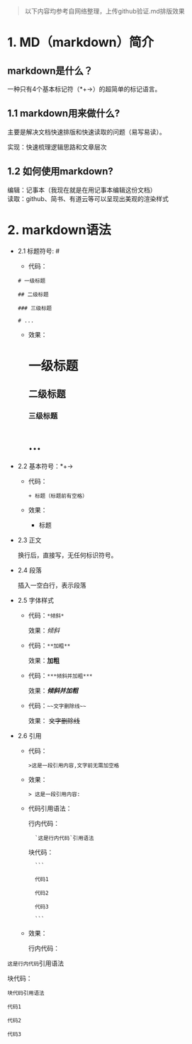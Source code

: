 >
>以下内容均参考自网络整理，上传github验证.md排版效果
>


# 1. MD（markdown）简介
## markdown是什么？
一种只有4个基本标记符（*+->）的超简单的标记语言。

## 1.1 markdown用来做什么?
主要是解决文档快速排版和快速读取的问题（易写易读）。

实现：快速梳理逻辑思路和文章层次

## 1.2 如何使用markdown?
编辑：记事本（我现在就是在用记事本编辑这份文档）  
读取：github、简书、有道云等可以呈现出美观的渲染样式

# 2. markdown语法
+ 2.1 标题符号: #

	+ 代码：


	```
	# 一级标题

	## 二级标题

	### 三级标题

	# ...

	```


	+ 效果：

	
	   # 一级标题

	   ## 二级标题

	   ### 三级标题

	   # ...


+ 2.2 基本符号：*+->

	- 代码：

		`+ 标题（标题前有空格）`

	- 效果：

		+ 标题

+ 2.3 正文

	换行后，直接写，无任何标识符号。


+ 2.4 段落

	插入一空白行，表示段落

+ 2.5 字体样式

	- 代码：`*倾斜*`

	   效果：*倾斜*


	- 代码：`**加粗**`

	   效果：**加粗**


	- 代码：`***倾斜并加粗***`

	   效果：***倾斜并加粗***

	- 代码：`~~文字删除线~~`

	   效果： ~~文字删除线~~

+ 2.6 引用

	- 代码：

		``>这是一段引用内容,文字前无需加空格``

	- 效果：
		
		  > 这是一段引用内容: 

	- 代码引用语法：

		行内代码：

			`这是行内代码`引用语法

		块代码：

			```

			代码1

			代码2

			代码3

			```

	- 效果：

		行内代码：

`这是行内代码`引用语法

块代码：

```
块代码引用语法

代码1

代码2

代码3

```





